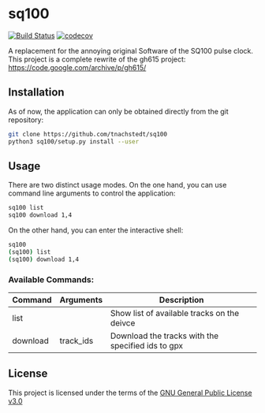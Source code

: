 # sq100
[![Build Status](https://travis-ci.org/nachstedt/sq100.svg?branch=master)](https://travis-ci.org/nachstedt/sq100)
[![codecov](https://codecov.io/gh/nachstedt/sq100/branch/master/graph/badge.svg?token=71XLJQL5CQ)](https://codecov.io/gh/nachstedt/sq100)

A replacement for the annoying original Software of the SQ100 pulse clock.
This project is a complete rewrite of the gh615 project: 
https://code.google.com/archive/p/gh615/

## Installation
As of now, the application can only be obtained directly from the git repository:

```bash
git clone https://github.com/tnachstedt/sq100
python3 sq100/setup.py install --user
```

## Usage
There are two distinct usage modes. On the one hand, you can use command line
arguments to control the application:

```bash
sq100 list
sq100 download 1,4
```

On the other hand, you can enter the interactive shell:

```bash
sq100
(sq100) list
(sq100) download 1,4
```  

### Available Commands:

| Command  | Arguments | Description                                       |
| -------- | --------- | ------------------------------------------------- |
| list     |           | Show list of available tracks on the deivce       |
| download | track_ids | Download the tracks with the specified ids to gpx |

## License
This project is licensed under the terms of the 
[GNU General Public License v3.0](http://www.gnu.org/licenses/gpl-3.0.txt)
